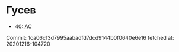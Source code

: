 # Гусев
- [40: AC](40.md)

Commit: 1ca06c13d7995aabadfd7dcd9144b0f0640e6e16
 fetched at: 20201216-104720
